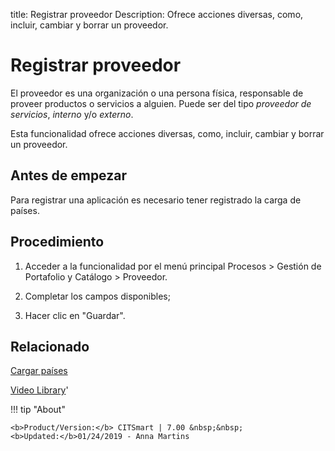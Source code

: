 title: Registrar proveedor
Description: Ofrece acciones diversas, como, incluir, cambiar y borrar un proveedor.
# Registrar proveedor

El proveedor es una organización o una persona física, responsable de proveer
productos o servicios a alguien. Puede ser del tipo *proveedor de
servicios*, *interno* y/o *externo*.

Esta funcionalidad ofrece acciones diversas, como, incluir, cambiar y borrar un
proveedor.

Antes de empezar
-------

Para registrar una aplicación es necesario tener registrado la carga de países.

Procedimiento
--------

1.  Acceder a la funcionalidad por el menú principal Procesos \> Gestión de
    Portafolio y Catálogo \> Proveedor.

2.  Completar los campos disponibles;

3.  Hacer clic en "Guardar".


Relacionado
-------

[Cargar países](/es-es/citsmart-7/platform-administration/region-and-language/load-countries.html)


<i class='fa fa-youtube-play  fa-2x' style='color:#97ce17;vertical-align: middle;'> </i> [Video Library](https://www.youtube.com/playlist?list=PLB5qK2uzf2ROUXdrTeH-_n6tXmG4oPtoz)'

!!! tip "About"

    <b>Product/Version:</b> CITSmart | 7.00 &nbsp;&nbsp;
    <b>Updated:</b>01/24/2019 - Anna Martins
